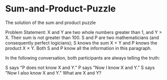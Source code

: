 # Sum-and-Product-Puzzle
The solution of the sum and product puzzle

Problem Statement:
X and Y are two whole numbers greater than 1, and Y > X. Their sum is not greater than 100. S and P are two mathematicians (and consequently perfect logicians); S knows the sum X + Y and P knows the product X × Y. Both S and P know all the information in this paragraph.

In the following conversation, both participants are always telling the truth:

S says "P does not know X and Y."
P says "Now I know X and Y."
S says "Now I also know X and Y."
What are X and Y?

